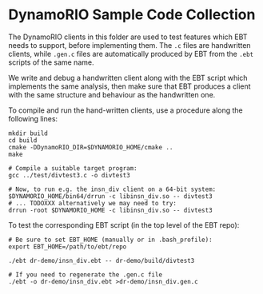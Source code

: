 # DynamoRIO Sample Code Collection

The DynamoRIO clients in this folder are used to test features which EBT needs to support, before implementing them. The `.c` files are handwritten clients, while `.gen.c` files are automatically produced by EBT from the `.ebt` scripts of the same name.

We write and debug a handwritten client along with the EBT script which implements the same analysis, then make sure that EBT produces a client with the same structure and behaviour as the handwritten one.

To compile and run the hand-written clients, use a procedure along the following lines:

    mkdir build
    cd build
    cmake -DDynamoRIO_DIR=$DYNAMORIO_HOME/cmake ..
    make
    
    # Compile a suitable target program:
    gcc ../test/divtest3.c -o divtest3
    
    # Now, to run e.g. the insn_div client on a 64-bit system:
    $DYNAMORIO_HOME/bin64/drrun -c libinsn_div.so -- divtest3
    # ... TODOXXX alternatively we may need to try:
    drrun -root $DYNAMORIO_HOME -c libinsn_div.so -- divtest3

To test the corresponding EBT script (in the top level of the EBT repo):

    # Be sure to set EBT_HOME (manually or in .bash_profile):
    export EBT_HOME=/path/to/ebt/repo
    
    ./ebt dr-demo/insn_div.ebt -- dr-demo/build/divtest3
    
    # If you need to regenerate the .gen.c file
    ./ebt -o dr-demo/insn_div.ebt >dr-demo/insn_div.gen.c
